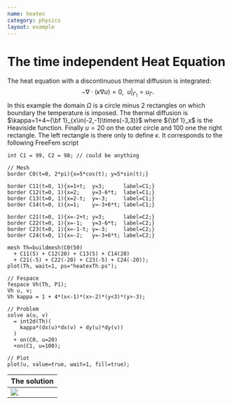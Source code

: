 ```yaml
---
name: heatex
category: physics
layout: example
---
```

# The time independent  Heat Equation

The heat equation  with a discontinuous thermal diffusion is integrated:
$$
-\nabla\cdot(\kappa\nabla u)=0, ~~u|_{\Gamma_1}=u_\Gamma.
$$
In this example the domain $\Omega$ is a circle minus 2 rectangles on which boundary the temperature is imposed.
The thermal diffusion is $\kappa=1+4~{\bf 1}_{x\in(-2,-1)\times(-3,3)}$ where ${\bf 1}_x$ is the Heaviside function. Finally $u=20$ on the outer circle and 100 one the right rectangle. The left rectangle is there only to define $\kappa$. It corresponds to the following FreeFem script

~~~freefem
int C1 = 99, C2 = 98; // could be anything

// Mesh
border C0(t=0, 2*pi){x=5*cos(t); y=5*sin(t);}

border C11(t=0, 1){x=1+t;  y=3;      label=C1;}
border C12(t=0, 1){x=2;    y=3-6*t;  label=C1;}
border C13(t=0, 1){x=2-t;  y=-3;     label=C1;}
border C14(t=0, 1){x=1;    y=-3+6*t; label=C1;}

border C21(t=0, 1){x=-2+t; y=3;      label=C2;}
border C22(t=0, 1){x=-1;   y=3-6*t;  label=C2;}
border C23(t=0, 1){x=-1-t; y=-3;     label=C2;}
border C24(t=0, 1){x=-2;   y=-3+6*t; label=C2;}

mesh Th=buildmesh(C0(50)
  + C11(5) + C12(20) + C13(5) + C14(20)
  + C21(-5) + C22(-20) + C23(-5) + C24(-20));
plot(Th, wait=1, ps="heatexTh.ps");

// Fespace
fespace Vh(Th, P1);
Vh u, v;
Vh kappa = 1 + 4*(x<-1)*(x>-2)*(y<3)*(y>-3);

// Problem
solve a(u, v)
  = int2d(Th)(
    kappa*(dx(u)*dx(v) + dy(u)*dy(v))
  )
  + on(C0, u=20)
  +on(C1, u=100);

// Plot
plot(u, value=true, wait=1, fill=true);
~~~

| The solution   |
| -------------- |
| ![][_solution] |

[_solution]: https://raw.githubusercontent.com/phtournier/ffmdtest/refs/heads/main/figures/examples/heatex/solution.png

